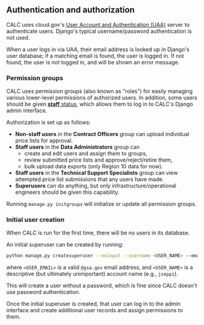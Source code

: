 ## Authentication and authorization

CALC uses cloud.gov's [User Account and Authentication (UAA)](https://cloud.gov/docs/apps/leveraging-authentication/) server to authenticate users. Django's typical username/password authentication is not used.

When a user logs in via UAA, their email address is looked up in Django's user database; if a matching email is found, the user is logged in. If not found, the user is *not* logged in, and will be shown an error message.

### Permission groups

CALC uses permission groups (also known as "roles") for easily managing various lower-level permissions of authorized users. In addition, some users should be given [**staff** status](https://docs.djangoproject.com/en/1.11/ref/contrib/auth/#django.contrib.auth.models.User.is_staff), which allows them to log in to CALC's Django admin interface.

Authorization is set up as follows:

* **Non-staff users** in the **Contract Officers** group can upload individual price lists for approval.
* **Staff users** in the **Data Administrators** group can
  * create and edit users and assign them to groups,
  * review submitted price lists and approve/reject/retire them,
  * bulk upload data exports (only Region 10 data for now).
* **Staff users** in the **Technical Support Specialists** group can view attempted price list submissions that any users have made.
* **Superusers** can do anything, but only infrastructure/operational engineers should be given this capability.

Running `manage.py initgroups` will initialize or update all permission groups.

### Initial user creation

When CALC is run for the first time, there will be no users in its database.

An initial superuser can be created by running:

```sh
python manage.py createsuperuser --noinput --username <USER_NAME> --email <USER_EMAIL>
```

where `<USER_EMAIL>` is a valid `@gsa.gov` email address, and `<USER_NAME>` is a descriptive (but ultimately unimportant) account name (e.g., `jseppi`).

This will create a user without a password, which is fine since CALC doesn't use password authentication.

Once the initial superuser is created, that user can log in to the admin interface and create additional user records and assign permissions to them.
